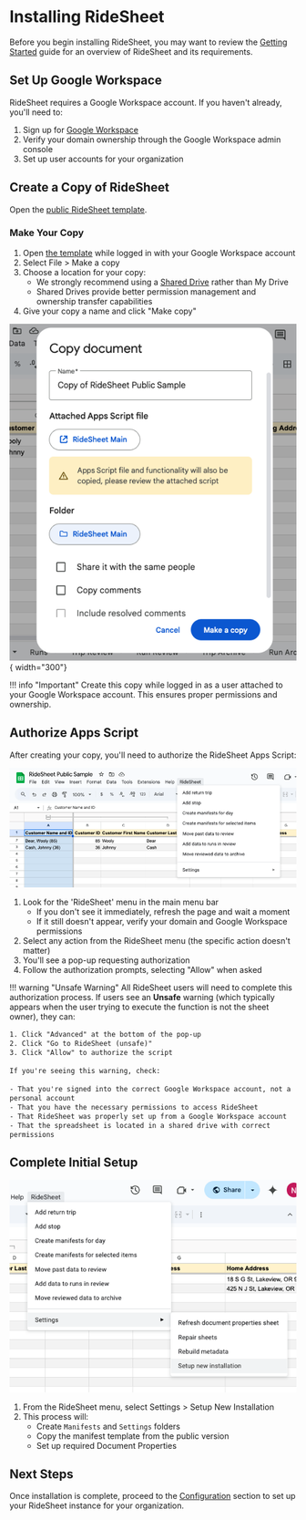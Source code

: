# Installing RideSheet

Before you begin installing RideSheet, you may want to review the [Getting Started](../getting-started.md) guide for an overview of RideSheet and its requirements.

## Set Up Google Workspace

RideSheet requires a Google Workspace account. If you haven't already, you'll need to:

1. Sign up for [Google Workspace](https://www.google.com/nonprofits/offerings/workspace/#)
2. Verify your domain ownership through the Google Workspace admin console
3. Set up user accounts for your organization

## Create a Copy of RideSheet

Open the [public RideSheet template](https://docs.google.com/spreadsheets/d/1PpcZfdDt7WtcIMy4Ii6E05VenQidmeyl-NVZngziNbw/edit?usp=sharing).

### Make Your Copy

1. Open [the template](https://docs.google.com/spreadsheets/d/1PpcZfdDt7WtcIMy4Ii6E05VenQidmeyl-NVZngziNbw/edit?usp=sharing) while logged in with your Google Workspace account
2. Select File > Make a copy
3. Choose a location for your copy:
    - We strongly recommend using a [Shared Drive](https://support.google.com/a/users/answer/9310351?sjid=2044455304611340116-NC) rather than My Drive
    - Shared Drives provide better permission management and ownership transfer capabilities
4. Give your copy a name and click "Make copy"

![Screenshot showing how to make a copy of RideSheet](../images/copy-sheet.png){ width="300"}

!!! info "Important"
    Create this copy while logged in as a user attached to your Google Workspace account. This ensures proper permissions and ownership.

## Authorize Apps Script

After creating your copy, you'll need to authorize the RideSheet Apps Script:

![Screenshot showing the RideSheet menu](../images/ridesheet-menu.png)

1. Look for the 'RideSheet' menu in the main menu bar
    - If you don't see it immediately, refresh the page and wait a moment
    - If it still doesn't appear, verify your domain and Google Workspace permissions
2. Select any action from the RideSheet menu (the specific action doesn't matter)
3. You'll see a pop-up requesting authorization
4. Follow the authorization prompts, selecting "Allow" when asked

!!! warning "Unsafe Warning"
    All RideSheet users will need to complete this authorization process. If users see an **Unsafe** warning (which typically appears when the user trying to execute the function is not the sheet owner), they can:

    1. Click "Advanced" at the bottom of the pop-up
    2. Click "Go to RideSheet (unsafe)"
    3. Click "Allow" to authorize the script

    If you're seeing this warning, check:

    - That you're signed into the correct Google Workspace account, not a personal account
    - That you have the necessary permissions to access RideSheet
    - That RideSheet was properly set up from a Google Workspace account
    - That the spreadsheet is located in a shared drive with correct permissions


## Complete Initial Setup

![Screenshot showing the Setup New Installation option](../images/ridesheet-menu-setup.png)

1. From the RideSheet menu, select Settings > Setup New Installation
2. This process will:
    - Create `Manifests` and `Settings` folders
    - Copy the manifest template from the public version
    - Set up required Document Properties

## Next Steps

Once installation is complete, proceed to the [Configuration](configuration.md) section to set up your RideSheet instance for your organization.
